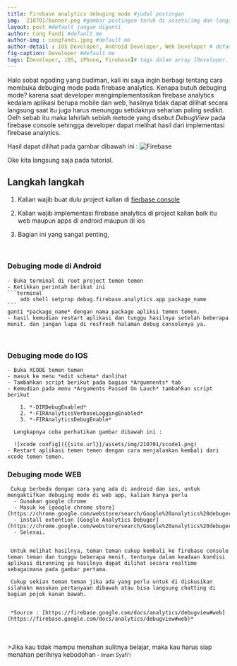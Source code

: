 ```yaml
---
title: Firebase analytics debuging mode #judul postingan
img:  210701/banner.png #gambar postingan taruh di assets/img dan langsung call nama imagenya
layout: post #default jangan diganti
author: Cong Fandi #default me
author-img : congfandi.jpeg #default me
author-detail : iOS Developer, Android Developer, Web Developer # default me
fig-caption: Developer #default me
tags: [Developer, iOS, iPhone, Firebase]# tags dalam array [Developer, Web, Tips]
---
```


Halo sobat ngoding yang budiman, kali ini saya ingin berbagi tentang cara membuka debuging mode pada firebase analytics. Kenapa butuh debuging mode? karena saat developer mengimplementasikan firebase analytics kedalam aplikasi berupa mobile dan web, hasilnya tidak dapat dilihat secara langsung saat itu juga harus menunggu setidaknya seharian paling sedikit. Oelh sebab itu maka lahirlah sebiah metode yang disebut *DebugView* pada firebase console sehingga developer dapat melihat hasil dari implementasi firebase analytics.

Hasil dapat dilihat pada gambar dibawah ini :
![Firebase]({{site.url}}/assets/img/210701/firebase.png)

 Oke kita langsung saja pada tutorial.

## Langkah langkah

1. Kalian wajib buat dulu project kalian di [fierbase console](https://console.firebase.google.com/)

2. Kalian wajib implementasi firebase analytics di project kalian baik itu web maupun apps di android maupun di ios

3. Bagian ini yang sangat penting,
<br>

### Debuging mode di Android ###
    - Buka terminal di root project temen temen
    - Ketikkan perintah berikut ini
    ```terminal
        adb shell setprop debug.firebase.analytics.app package_name
    ```
    ganti *package_name* dengan nama package apliksi temen temen.
    - hasil kemudian restart aplikasi dan tunggu hasilnya setelah beberapa menit. dan jangan lupa di resfresh halaman debug consolenya ya.
<br>

### Debuging mode do IOS ###
    - Buka XCODE temen temen
    - masuk ke menu *edit schema* danlihat
    - Tambahkan script berikut pada bagian *Argumnents* tab
    - Kemudian pada menu *Arguments Passed On Lauch* tambahkan script berikut
       
        1. *-DIRDebugEnabled*
        2. *-FIRAnalyticsVerboseLoggingEnabled*
        3. *-FIRAnalyticsDebugEnable*
      
      Lengkapnya coba perhatikan gambar dibawah ini : 

      ![xcode config]({{site.url}}/assets/img/210701/xcode1.png)
    - Restart aplikasi temen temen dengan cara menjalankan kembali dari xcode temen temen.

    
### Debuging mode WEB ###
     Cukup berbeda dengan cara yang ada di android dan ios, untuk mengaktifkan debuging mode di web app, kalian hanya perlu 
      - Gunakan google chrome
      - Masuk ke [google chrome store](https://chrome.google.com/webstore/search/Google%20analytics%20debuger)
      - install extention [Google Analytics Debuger](https://chrome.google.com/webstore/search/Google%20analytics%20debuger)
      - Selesai.


     Untuk melihat hasilnya, teman teman cukup kembali ke firebase console teman teman dan tunggu beberapa menit, tentunya dalam keadaan kondisi aplikasi dirunning ya hasilnya dapat dilihat secara realtime sebagaimana pada gambar pertama.

     Cukup sekian teman teman jika ada yang perlu untuk di diskusikan silahakn masukan pertanyaan dibawah atau bisa langsung chatting di bagian pojok kanan bawah.


     *Source : [https://firebase.google.com/docs/analytics/debugview#web](https://firebase.google.com/docs/analytics/debugview#web)*
    


<br>
<br>
>Jika kau tidak mampu menahan sulitnya belajar, maka kau harus siap menahan perihnya kebodohan<small> - Imam Syafi'i</small>